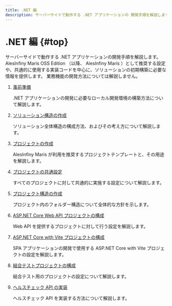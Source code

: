 ```yaml
---
title: .NET 編
description: サーバーサイドで動作する .NET アプリケーションの 開発手順を解説します。
---
```


# .NET 編 {#top}

サーバーサイドで動作する .NET アプリケーションの開発手順を解説します。
AlesInfiny Maris OSS Edition （以降、 AlesInfiny Maris ）として推奨する設定や、共通的に使用する実装コードを中心に、ソリューションの初期構築に必要な情報を提供します。
業務機能の開発方法については解説しません。

1. [事前準備](./preparation.md)

    .NET アプリケーションの開発に必要なローカル開発環境の構築方法について解説します。

1. [ソリューション構造の作成](./create-solution-structure.md)

    ソリューション全体構造の構成方法、およびその考え方について解説します。

1. [プロジェクトの作成](./create-project.md)

    AlesInfiny Maris が利用を推奨するプロジェクトテンプレートと、その用途を解説します。

1. [プロジェクトの共通設定](./project-settings.md)

    すべてのプロジェクトに対して共通的に実施する設定について解説します。

1. [プロジェクト構造の作成](./create-project-structure.md)

    プロジェクト内のフォルダー構造について全体的な方針を示します。

1. [ASP.NET Core Web API プロジェクトの構成](./configure-asp-net-core-web-api-project.md)

    Web API を提供するプロジェクトに対して行う設定を解説します。

1. [ASP.NET Core with Vite プロジェクトの構成](./configure-asp-net-core-with-vite-project.md)

    SPA アプリケーションの開発で使用する ASP.NET Core with Vite プロジェクトの設定を解説します。

1. [結合テストプロジェクトの構成](./configure-integration-test-project.md)

    結合テスト用のプロジェクトの設定について解説します。

1. [ヘルスチェック API の実装](./health-check-api.md)

    ヘルスチェック API を実装する方法について解説します。
